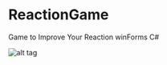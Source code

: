 ReactionGame
============

Game to Improve Your Reaction
winForms C# 


![alt tag](http://img203.imageshack.us/img203/840/vpdw.png)

